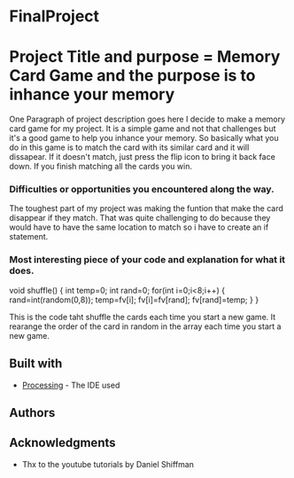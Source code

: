 # FinalProject
# Project Title and purpose = Memory Card Game and the purpose is to inhance your memory


One Paragraph of project description goes here
I decide to make a memory card game for my project. It is a simple game and not that challenges but it's a good game to help you inhance your memory. So basically what you do in this game is to match the card with its similar card and it will dissapear. If it doesn't match, just press the flip icon to bring it back face down. If you finish matching all the cards you win. 

### Difficulties or opportunities you encountered along the way.

The toughest part of my project was making the funtion that make the card disappear if they match. That was quite challenging to do because they would have to have the same location to match so i have to create an if statement. 

### Most interesting piece of your code and explanation for what it does.

void shuffle()
{
  int temp=0;
  int rand=0;
  for(int i=0;i<8;i++)
  {
    rand=int(random(0,8));
    temp=fv[i];
    fv[i]=fv[rand];
    fv[rand]=temp;
  }
}


This is the code taht shuffle the cards each time you start a new game. It rearange the order of the card in random in the array each time you start a new game. 

## Built with

* [Processing](https://processing.org/) - The IDE used

## Authors



## Acknowledgments

* Thx to the youtube tutorials by Daniel Shiffman

